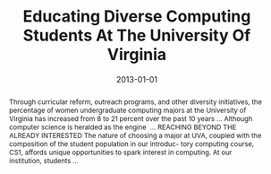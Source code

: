---
title: "Educating Diverse Computing Students At The University Of Virginia"
abstract: "Through curricular reform, outreach programs, and other diversity initiatives, the percentage of women undergraduate computing majors at the University of Virginia has increased from 8 to 21 percent over the past 10 years … Although computer science is heralded as the engine   … REACHING BEYOND THE ALREADY INTERESTED The nature of choosing a major at UVA, coupled with the composition of the student population in our introduc- tory computing course, CS1, affords unique opportunities to spark interest in computing. At our institution, students …"
date: 2013-01-01
venue: ""
paperurl: https://ieeexplore.ieee.org/abstract/document/6419713/
authors: "James P. Cohoon, Joanne McGrath Cohoon and Mary Lou Soffa"
awards: ""
---